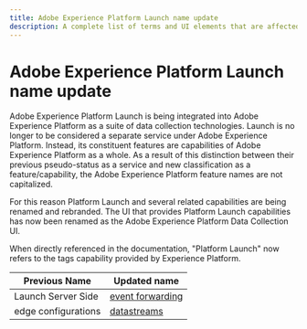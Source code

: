 ```yaml
---
title: Adobe Experience Platform Launch name update
description: A complete list of terms and UI elements that are affected by the Adobe Experience Platform Launch rebranding.
---
```

# Adobe Experience Platform Launch name update

Adobe Experience Platform Launch is being integrated into Adobe Experience Platform as a suite of data collection technologies. Launch is no longer to be considered a separate service under Adobe Experience Platform. Instead, its constituent features are capabilities of Adobe Experience Platform as a whole. As a result of this distinction between their previous pseudo-status as a service and new classification as a feature/capability, the Adobe Experience Platform feature names are not capitalized.

For this reason Platform Launch and several related capabilities are being renamed and rebranded. The UI that provides Platform Launch capabilities has now been renamed as the Adobe Experience Platform Data Collection UI.

When directly referenced in the documentation, "Platform Launch" now refers to the tags capability provided by Experience Platform.

| Previous Name | Updated name |
|---|---|
| Launch Server Side | [event forwarding](http://experienceleague.adobe.com/docs/launch/using/server-side-info/server-side-overview.html) |
| edge configurations  |  [datastreams](https://experienceleague.adobe.com/docs/experience-platform/edge/fundamentals/datastreams.html) |
